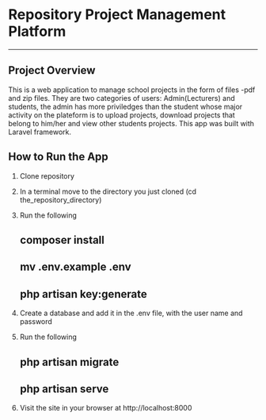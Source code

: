 # Repository Project Management Platform
---

## Project Overview

This is a web application to manage school projects in the form of files -pdf and zip files. They are two categories of users: Admin(Lecturers) and students, the admin has more priviledges than the student whose major activity on the plateform is to upload projects, download projects that belong to him/her and view other students projects. This app was built with Laravel framework. 

## How to Run the App 
1. Clone repository
2. In a terminal move to the directory you just cloned (cd the_repository_directory)
3. Run the following

    composer install
    -
    
    mv .env.example .env
    -

    php artisan key:generate
    -

4. Create a database and add it in the .env file, with the user name and password
5. Run the following

    php artisan migrate
    -

    php artisan serve
    -

6. Visit the site in your browser at http://localhost:8000



